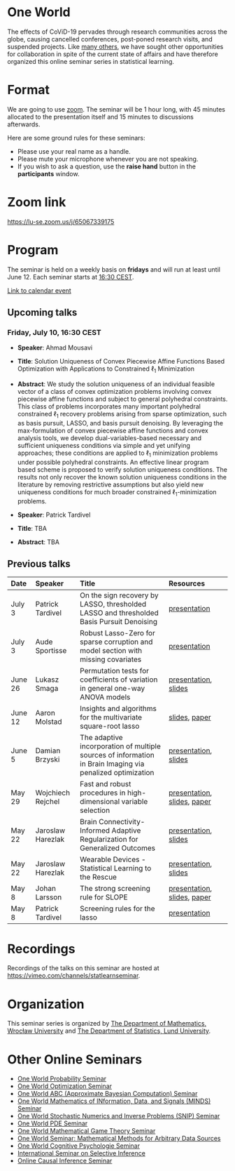<script type="text/x-mathjax-config">
  MathJax.Hub.Config({
    tex2jax: {
      inlineMath: [ ['$','$'], ["\\(","\\)"] ],
      processEscapes: true
    }
  });
</script>
<script
  type="text/javascript"
  charset="utf-8"
  src="https://cdn.mathjax.org/mathjax/latest/MathJax.js?config=TeX-AMS-MML_HTMLorMML"
>
</script>
<script
  type="text/javascript"
  charset="utf-8"
  src="https://vincenttam.github.io/javascripts/MathJaxLocal.js"
>
</script>

# One World

The effects of CoViD-19 pervades through research communities across the globe,
causing cancelled conferences, post-poned research visits, and suspended
projects. Like [many others](#other-one-world-seminars), we have sought 
other opportunities for collaboration in spite of the current state of
affairs and have therefore organized this online seminar 
series in statistical learning.

# Format

We are going to use [zoom](https://zoom.us/). The seminar will be 1 hour
long, with 45 minutes allocated to the presentation itself and 15 minutes to
discussions afterwards. 

Here are some ground rules for these seminars:

- Please use your real name as a handle.
- Please mute your microphone whenever you are not speaking.
- If you wish to ask a question, use the **raise hand** button in the
  **participants** window.

# Zoom link

<https://lu-se.zoom.us/j/65067339175>

# Program

The seminar is held on a weekly basis on **fridays** and will run
at least until June 12. Each seminar starts at
[16:30 CEST](https://www.thetimezoneconverter.com/?t=16%3A30%20pm&tz=Warsaw&).

[Link to calendar event](https://lu-se.zoom.us/meeting/u5Etce6rrTIrHdGmDxIUKT33_HsILcrt6Tui/ics?icsToken=98tyKu-trj0tGdecsR6CR_MMAo_oKOnztlhcgqd6kTv9KhV4VlClCcpRG558AsyG)

## Upcoming talks

### Friday, July 10, 16:30 CEST

- **Speaker**: Ahmad Mousavi
- **Title**: Solution Uniqueness of Convex Piecewise Affine Functions Based Optimization with Applications to Constrained $\ell_1$ Minimization
- **Abstract**: We study the solution uniqueness of an individual feasible vector of a class of convex optimization problems involving convex piecewise affine functions and subject to general polyhedral constraints. This class of problems incorporates many important polyhedral constrained $\ell_1$ recovery problems arising from sparse optimization, such as basis pursuit, LASSO, and basis pursuit denoising.
By leveraging the max-formulation of convex piecewise affine functions and convex analysis tools, we develop dual-variables-based necessary and sufficient uniqueness conditions via simple and yet unifying approaches; these conditions are applied to $\ell_1$ minimization problems under possible polyhedral constraints. An effective linear program based scheme is proposed to verify solution uniqueness conditions. The results not only recover the known solution uniqueness conditions in the literature by removing restrictive assumptions but also yield new uniqueness conditions for much broader constrained $\ell_1$-minimization problems.

- **Speaker**: Patrick Tardivel
- **Title**: TBA
- **Abstract**: TBA

## Previous talks

| Date    | Speaker           | Title                                                                                                     | Resources                                                                                                                       |     |
| :------ | :---------------- | :-------------------------------------------------------------------------------------------------------- | :------------------------------------------------------------------------------------------------------------------------------ | :-- |
| July 3  | Patrick Tardivel  | On the sign recovery by LASSO, thresholded LASSO and thresholded Basis Pursuit Denoising                  | [presentation](https://vimeo.com/435738721)                                                                                     |     |
| July 3  | Aude Sportisse    | Robust Lasso-Zero for sparse corruption and model section with missing covariates                         | [presentation](https://vimeo.com/435738647)                                                                                     |     |
| June 26 | Lukasz Smaga      | Permutation tests for coefficients of variation in general one-way ANOVA models                           | [presentation](https://vimeo.com/433588392), [slides](slides/200626-smaga.pdf)                                                  |     |
| June 12 | Aaron Molstad     | Insights and algorithms for the multivariate square-root lasso                                            | [slides](slides/200612-molstad.pdf), [paper](https://arxiv.org/pdf/1909.05041)                                                  |     |
| June 5  | Damian Brzyski    | The adaptive incorporation of multiple sources of information in Brain Imaging via penalized optimization | [presentation](https://vimeo.com/427870917), [slides](slides/200605-brzyski.pdf)                                                |     |
| May 29  | Wojchiech Rejchel | Fast and robust procedures in high-dimensional variable selection                                         | [presentation](https://vimeo.com/424316618), [slides](slides/200529-rejchel.pdf), [paper](https://arxiv.org/abs/1905.05876)     |     |
| May 22  | Jaroslaw Harezlak | Brain Connectivity-Informed Adaptive Regularization for Generalized Outcomes                              | [presentation](https://vimeo.com/421641945), [slides](slides/200522-harezlak-brainimaging.pdf)                                  |     |
| May 22  | Jaroslaw Harezlak | Wearable Devices - Statistical Learning to the Rescue                                                     | [presentation](https://vimeo.com/421640615), [slides](slides/200522-harezlak-accelerometry.pdf)                                 |     |
| May 8   | Johan Larsson     | The strong screening rule for SLOPE                                                                       | [presentation](https://vimeo.com/416633997), [slides](slides/200508-johanlarsson.pdf), [paper](http://arxiv.org/abs/2005.03730) |     |
| May 8   | Patrick Tardivel  | Screening rules for the lasso                                                                             | [presentation](https://vimeo.com/416630058)                                                                                     |     |

# Recordings

Recordings of the talks on this seminar are hosted at
<https://vimeo.com/channels/statlearnseminar>.

# Organization

This seminar series is organized by 
[The Department of Mathematics, Wrocław University](https://www.math.uni.wroc.pl) and 
[The Department of Statistics, Lund University](https://stat.lu.se).

# Other Online Seminars

- [One World Probability Seminar](https://www.wim.uni-mannheim.de/doering/one-world/)
- [One World Optimization Seminar](https://owos.univie.ac.at/)
- [One World ABC (Approximate Bayesian Computation) Seminar](https://warwick.ac.uk/fac/sci/statistics/news/upcoming-seminars/abcworldseminar)
- [One World Mathematics of INformation, Data, and Signals (MINDS) Seminar](https://sites.google.com/view/minds-seminar/home)
- [One World Stochastic Numerics and Inverse Problems (SNIP) Seminar](https://www.icms.org.uk/V_SNIPS.php)
- [One World PDE Seminar](https://people.bath.ac.uk/mw2319/owpde/)
- [One World Mathematical Game Theory Seminar](https://gametheorynetwork.com/one-world-game-theory-seminar/)
- [One World Seminar: Mathematical Methods for Arbitrary Data Sources](http://www.nonlocal-methods.eu/oneworld/)
- [One World Cognitive Psychologie Seminar](https://www.sowi.uni-mannheim.de/en/erdfelder/research/one-world-cps/)
- [International Seminar on Selective Inference](https://www.selectiveinferenceseminar.com)
- [Online Causal Inference Seminar](https://sites.google.com/view/ocis/home)

